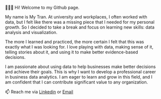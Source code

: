 👋👋👋 Hi! Welcome to my Github page. 

My name is My Tran. At university and workplaces, I often worked with data, but I felt like there was a missing piece that I needed for my personal growth. So I decided to take a break and focus on learning new skills: data analysis and visualization.

The more I learned and practiced, the more certain I felt that this was exactly what I was looking for. I love playing with data, making sense of it, telling stories about it, and using it to make better evidence-based decisions. 

I am passionate about using data to help businesses make better decisions and achieve their goals. This is why I want to develop a professional career in business data analytics. I am eager to learn and grow in this field, and I am confident that I can contribute significant value to any organization.


📫 Reach me via [Linkedin](https://www.linkedin.com/in/thien-my-tran/) or [Email](mailto:tranthienmy2201@gmail.com)

